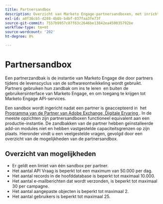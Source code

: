 ```yaml
---
title: Partnersandbox
description: Overzicht van Marketo Engage-partnersandboxen, met inrichtingsgegevens en limieten voor API-aanroepen, records, e-mail verzenden, aangepaste objecten en gebruikers.
exl-id: a8f36cb5-d288-4b8b-b4bf-037faa3fe73f
source-git-commit: 7557b9957c87f63c2646be13842ea450035792be
workflow-type: tm+mt
source-wordcount: '202'
ht-degree: 0%

---
```


# Partnersandbox

Een partnerzandbak is de instantie van Marketo Engage die door partners tijdens de levenscyclus van de softwareontwikkeling wordt gebruikt. Partners gebruiken hun zandbak om ins te leren  en buiten de gebruikersinterface van Marketo Engage, en om toegang te krijgen tot Marketo Engage API-services.

Een sandbox wordt ingericht nadat een partner is geaccepteerd in  het [&#x200B; Programma van de Partner van Adobe Exchange, Digitale Ervaring &#x200B;](http://partners.adobe.com/technologyprogram/experiencecloud.html). In de meeste opzichten zijn partnersandboxen functioneel equivalent aan een productie-instantie. De zandbakken van de partner hebben geïnstalleerde add-on modules niet en hebben vastgestelde capaciteitsgrenzen op zijn plaats. Hieronder vindt u een veelgestelde vragen, gevolgd door een overzicht van de mogelijkheden van de partnersandbox.

## Overzicht van mogelijkheden

- Er geldt een limiet van één sandbox per partner.
- Het aantal API Vraag is beperkt tot een maximum van 50.000 per dag.
- Het aantal records in de hoofddatabase is beperkt tot maximaal 10.000.
- Het aantal e-mailberichten dat wordt verzonden, is beperkt tot maximaal 30 per campagne.
- Het aantal aangepaste objecten is beperkt tot maximaal 2.
- Het aantal gebruikers is beperkt tot maximaal 25.
